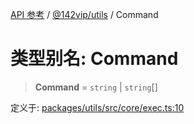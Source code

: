 [API 参考](../wiki/Home) / [@142vip/utils](../wiki/@142vip.utils) / Command

# 类型别名: Command

> **Command** = `string` | `string`\[]

定义于: [packages/utils/src/core/exec.ts:10](https://github.com/142vip/core-x/blob/5281e59d2cdd2de59e1ea761d17ed7fe118d1e60/packages/utils/src/core/exec.ts#L10)

